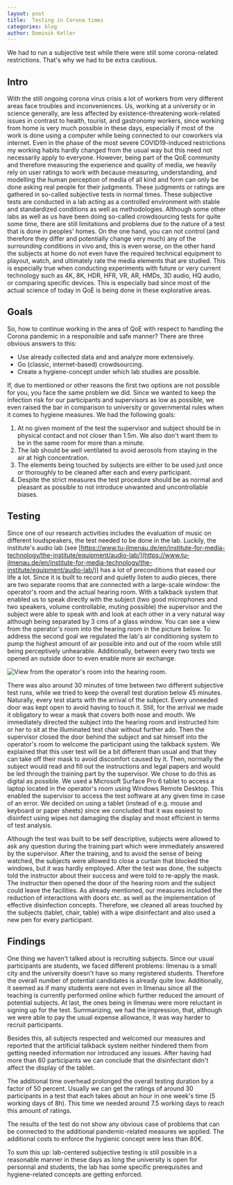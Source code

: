 ```yaml
---
layout: post
title:  Testing in Corona times
categories: blog
author: Dominik Keller
---
```

We had to run a subjective test while there were still some corona-related restrictions.
That's why we had to be extra cautious.

## Intro
With the still ongoing corona virus crisis a lot of workers from very different areas face troubles and inconveniences. <!--- While every single one counts, some are hit harder than others and have to deal with working from home, working short-time or even losing their jobs while managing their kids who can't go to school and living life in a very unusual and troubling way. -->
Us, working at a university or in science generally, are less affected by existence-threatening work-related issues in contrast to health, tourist, and gastronomy workers, since working from home is very much possible in these days, especially if most of the work is done using a computer while being connected to our coworkers via internet.
Even in the phase of the most severe COVID19-induced restrictions my working habits hardly changed from the usual way but this need not necessarily apply to everyone.
However, being part of the QoE community and therefore measuring the experience and quality of media, we heavily rely on user ratings to work with because measuring, understanding, and modelling the human perception of media of all kind and form can only be done asking real people for their judgments.
These judgments or ratings are gathered in so-called subjective tests in normal times. These subjective tests are conducted in a lab acting as a controlled environment with stable and standardized conditions as well as methodologies.
Although some other labs as well as us have been doing so-called crowdsourcing tests for quite some time, there are still limitations and problems due to the nature of a test that is done in peoples' homes.
On the one hand, you can not control (and therefore they differ and potentially change very much) any of the surrounding conditions in vivo and, this is even worse, on the other hand the subjects at home do not even have the required technical equipment to playout, watch, and ultimately rate the media elements that are studied.
This is especially true when conducting experiments with future or very current technology such as 4K, 8K, HDR, HFR, VR, AR, HMDs, 3D audio, HQ audio, or comparing specific devices.
This is especially bad since most of the actual science of today in QoE is being done in these explorative areas.

## Goals
So, how to continue working in the area of QoE with respect to handling the Corona pandemic in a responsible and safe manner?
There are three obvious answers to this:
- Use already collected data and and analyze more extensively.
- Go (classic, internet-based) crowdsourcing.
- Create a hygiene-concept under which lab studies are possible.

If, due to mentioned or other reasons the first two options are not possible for you, you face the same problem we did. Since we wanted to keep the infection risk for our participants and supervisors as low as possible, we even raised the bar in comparison to university or governmental rules when it comes to hygiene measures.
We had the following goals:
1. At no given moment of the test the supervisor and subject should be in physical contact and not closer than 1.5m. We also don't want them to be in the same room for more than a minute.
2. The lab should be well ventilated to avoid aerosols from staying in the air at high concentration.
3. The elements being touched by subjects are either to be used just once or thoroughly to be cleaned after each and every participant.
4. Despite the strict measures the test procedure should be as normal and pleasant as possible to not introduce unwanted and uncontrollable biases.

## Testing
Since one of our research activities includes the evaluation of music on different loudspeakers, the test needed to be done in the lab. Luckily, the institute's audio lab (see [https://www.tu-ilmenau.de/en/institute-for-media-technology/the-institute/equipment/audio-lab/](https://www.tu-ilmenau.de/en/institute-for-media-technology/the-institute/equipment/audio-lab/)) has a lot of preconditions that eased our life a lot.
Since it is built to record and quietly listen to audio pieces, there are two separate rooms that are connected with a large-scale window: the operator's room and the actual hearing room.
With a talkback system that enabled us to speak directly with the subject (two good microphones and two speakers, volume controllable, muting possible) the supervisor and the subject were able to speak with and look at each other in a very natural way although being separated by 3 cms of a glass window.
You can see a view from the operator's room into the hearing room in the picture below.
To address the second goal we regulated the lab's air conditioning system to pump the highest amount of air possible into and out of the room while still being perceptively unhearable.
Additionally, between every two tests we opened an outside door to even enable more air exchange.

![View from the operator's room into the hearing room.](https://i.imgur.com/IWENfxp.jpg)

There was also around 30 minutes of time between two different subjective test runs, while we tried to keep the overall test duration below 45 minutes.
Naturally, every test starts with the arrival of the subject.
Every unneeded door was kept open to avoid having to touch it.
Still, for the arrival we made it obligatory to wear a mask that covers both nose and mouth.
We immediately directed the subject into the hearing room and instructed him or her to sit at the illuminated test chair without further ado.
Then the supervisor closed the door behind the subject and sat himself into the operator's room to welcome the participant using the talkback system.
We explained that this user test will be a bit different than usual and that they can take off their mask to avoid discomfort caused by it.
Then, normally the subject would read and fill out the instructions and legal papers and would be led through the training part by the supervisor. 
We chose to do this as digital as possible. 
We used a Microsoft Surface Pro 6 tablet to access a laptop located in the operator's room using Windows Remote Desktop. 
This enabled the supervisor to access the test software at any given time in case of an error.
We decided on using a tablet (instead of e.g.
  mouse and keyboard or paper sheets) since we concluded that it was easiest to disinfect using wipes not damaging the display and most efficient in terms of test analysis.

Although the test was built to be self descriptive, subjects were allowed to ask any question during the training part which were immediately answered by the supervisor.
After the training, and to avoid the sense of being watched, the subjects were allowed to close a curtain that blocked the windows, but it was hardly employed. 
After the test was done, the subjects told the instructor about their success and were told to re-apply the mask. 
The instructor then opened the door of the hearing room and the subject could leave the facilities.
As already mentioned, our measures included the reduction of interactions with doors etc.
as well as the implementation of effective disinfection concepts. 
Therefore, we cleaned all areas touched by the subjects (tablet, chair, table) with a wipe disinfectant and also used a new pen for every participant.

## Findings
One thing we haven't talked about is recruiting subjects.
Since our usual participants are students, we faced different problems: Ilmenau is a small city and the university doesn't have so many registered students. 
Therefore the overall number of potential candidates is already quite low. 
Additionally, it seemed as if many students were not even in Ilmenau since all the teaching is currently performed online which further reduced the amount of potential subjects. 
At last, the ones being in Ilmenau were more reluctant in signing up for the test. 
Summarizing, we had the impression, that, although we were able to pay the usual expense allowance, it was way harder to recruit participants.

Besides this, all subjects respected and welcomed our measures and reported that the artificial talkback system neither hindered them from getting needed information nor introduced any issues.
After having had more than 60 participants we can conclude that the disinfectant didn't affect the display of the tablet.

The additional time overhead prolonged the overall testing duration by a factor of 50 percent.
Usually we can get the ratings of around 30 participants in a test that each takes about an hour in one week's time (5 working days of 8h). 
This time we needed around 7.5 working days to reach this amount of ratings.

The results of the test do not show any obvious case of problems that can be connected to the additional pandemic-related measures we applied.
The additional costs to enforce the hygienic concept were less than 80€.

To sum this up: lab-centered subjective testing is still possible in a reasonable manner in these days as long the university is open for personnal and students, the lab has some specific prerequisites and hygiene-related concepts are getting enforced.
